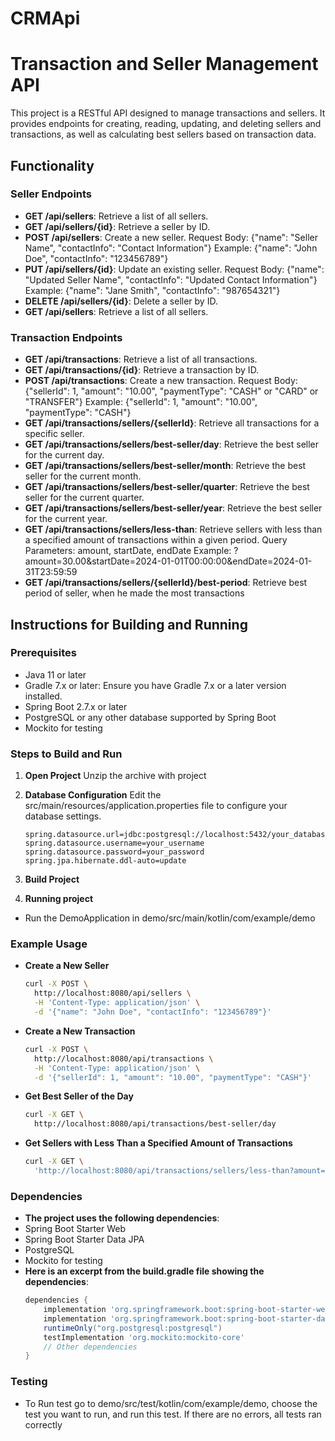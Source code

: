 # CRMApi

# Transaction and Seller Management API

This project is a RESTful API designed to manage transactions and sellers. It provides endpoints for creating, reading, updating, and deleting sellers and transactions, as well as calculating best sellers based on transaction data.

## Functionality

### Seller Endpoints
- **GET /api/sellers**: Retrieve a list of all sellers.
- **GET /api/sellers/{id}**: Retrieve a seller by ID.
- **POST /api/sellers**: Create a new seller.
  Request Body: {"name": "Seller Name", "contactInfo": "Contact Information"}
  Example: {"name": "John Doe", "contactInfo": "123456789"}
- **PUT /api/sellers/{id}**: Update an existing seller.
  Request Body: {"name": "Updated Seller Name", "contactInfo": "Updated Contact Information"}
  Example: {"name": "Jane Smith", "contactInfo": "987654321"}
- **DELETE /api/sellers/{id}**: Delete a seller by ID.
- **GET /api/sellers**: Retrieve a list of all sellers.

### Transaction Endpoints
- **GET /api/transactions**: Retrieve a list of all transactions.
- **GET /api/transactions/{id}**: Retrieve a transaction by ID.
- **POST /api/transactions**: Create a new transaction.
  Request Body: {"sellerId": 1, "amount": "10.00", "paymentType": "CASH" or "CARD" or "TRANSFER"}
  Example: {"sellerId": 1, "amount": "10.00", "paymentType": "CASH"}
- **GET /api/transactions/sellers/{sellerId}**: Retrieve all transactions for a specific seller.
- **GET /api/transactions/sellers/best-seller/day**: Retrieve the best seller for the current day.
- **GET /api/transactions/sellers/best-seller/month**: Retrieve the best seller for the current month.
- **GET /api/transactions/sellers/best-seller/quarter**: Retrieve the best seller for the current quarter.
- **GET /api/transactions/sellers/best-seller/year**: Retrieve the best seller for the current year.
- **GET /api/transactions/sellers/less-than**: Retrieve sellers with less than a specified amount of transactions within a given period.
  Query Parameters: amount, startDate, endDate
  Example: ?amount=30.00&startDate=2024-01-01T00:00:00&endDate=2024-01-31T23:59:59
- **GET /api/transactions/sellers/{sellerId}/best-period**: Retrieve best period of seller, when he made the most transactions

## Instructions for Building and Running

### Prerequisites
- Java 11 or later
- Gradle 7.x or later: Ensure you have Gradle 7.x or a later version installed.
- Spring Boot 2.7.x or later
- PostgreSQL or any other database supported by Spring Boot
- Mockito for testing

### Steps to Build and Run

1. **Open Project**
   Unzip the archive with project
   
2. **Database Configuration**
Edit the src/main/resources/application.properties file to configure your database settings.
    ```text
    spring.datasource.url=jdbc:postgresql://localhost:5432/your_database
    spring.datasource.username=your_username
    spring.datasource.password=your_password
    spring.jpa.hibernate.ddl-auto=update
    ```
3. **Build Project**

4. **Running project**
- Run the DemoApplication in demo/src/main/kotlin/com/example/demo

### Example Usage
- **Create a New Seller**
    ```bash
    curl -X POST \
      http://localhost:8080/api/sellers \
      -H 'Content-Type: application/json' \
      -d '{"name": "John Doe", "contactInfo": "123456789"}'

- **Create a New Transaction**
    ```bash
    curl -X POST \
      http://localhost:8080/api/transactions \
      -H 'Content-Type: application/json' \
      -d '{"sellerId": 1, "amount": "10.00", "paymentType": "CASH"}'

- **Get Best Seller of the Day**
    ```bash
    curl -X GET \
      http://localhost:8080/api/transactions/best-seller/day

- **Get Sellers with Less Than a Specified Amount of Transactions**
    ```bash
    curl -X GET \
      'http://localhost:8080/api/transactions/sellers/less-than?amount=30.00&startDate=2024-01-01T00:00:00&endDate=2024-01-31T23:59:59'

### Dependencies
- **The project uses the following dependencies**:
-   Spring Boot Starter Web
-   Spring Boot Starter Data JPA
-   PostgreSQL
-   Mockito for testing
- **Here is an excerpt from the build.gradle file showing the dependencies**:
  ```groovy
  dependencies {
      implementation 'org.springframework.boot:spring-boot-starter-web'
      implementation 'org.springframework.boot:spring-boot-starter-data-jpa'
      runtimeOnly("org.postgresql:postgresql")
      testImplementation 'org.mockito:mockito-core'
      // Other dependencies
  }

### Testing
- To Run test go to demo/src/test/kotlin/com/example/demo, choose the test you want to run, and run this test. If there are no errors, all tests ran correctly
